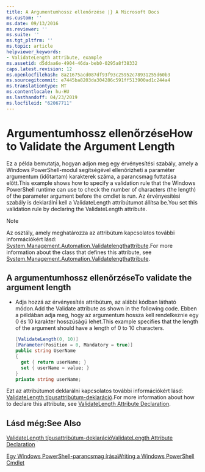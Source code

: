 ```yaml
---
title: A Argumentumhossz ellenőrzése |} A Microsoft Docs
ms.custom: ''
ms.date: 09/13/2016
ms.reviewer: ''
ms.suite: ''
ms.tgt_pltfrm: ''
ms.topic: article
helpviewer_keywords:
- ValidateLength attribute, example
ms.assetid: d5ddaa6e-4904-46da-beb0-0295a8f38332
caps.latest.revision: 12
ms.openlocfilehash: 8a21675acd087df93f93c25952c78931255d60b3
ms.sourcegitcommit: e7445ba8203da304286c591ff513900ad1c244a4
ms.translationtype: MT
ms.contentlocale: hu-HU
ms.lasthandoff: 04/23/2019
ms.locfileid: "62067711"
---
```

# <a name="how-to-validate-the-argument-length"></a><span data-ttu-id="fad3f-102">Argumentumhossz ellenőrzése</span><span class="sxs-lookup"><span data-stu-id="fad3f-102">How to Validate the Argument Length</span></span>

<span data-ttu-id="fad3f-103">Ez a példa bemutatja, hogyan adjon meg egy érvényesítési szabály, amely a Windows PowerShell-modul segítségével ellenőrizheti a paraméter argumentum (időtartam) karakterek száma, a parancsmag futtatása előtt.</span><span class="sxs-lookup"><span data-stu-id="fad3f-103">This example shows how to specify a validation rule that the Windows PowerShell runtime can use to check the number of characters (the length) of the parameter argument before the cmdlet is run.</span></span> <span data-ttu-id="fad3f-104">Az érvényesítési szabály is deklarálni kell a ValidateLength attribútumot állítsa be.</span><span class="sxs-lookup"><span data-stu-id="fad3f-104">You set this validation rule by declaring the ValidateLength attribute.</span></span>

> [!NOTE]
> <span data-ttu-id="fad3f-105">Az osztály, amely meghatározza az attribútum kapcsolatos további információkért lásd: [System.Management.Automation.Validatelengthattribute](/dotnet/api/System.Management.Automation.ValidateLengthAttribute).</span><span class="sxs-lookup"><span data-stu-id="fad3f-105">For more information about the class that defines this attribute, see [System.Management.Automation.Validatelengthattribute](/dotnet/api/System.Management.Automation.ValidateLengthAttribute).</span></span>

## <a name="to-validate-the-argument-length"></a><span data-ttu-id="fad3f-106">A argumentumhossz ellenőrzése</span><span class="sxs-lookup"><span data-stu-id="fad3f-106">To validate the argument length</span></span>

- <span data-ttu-id="fad3f-107">Adja hozzá az érvényesítés attribútum, az alábbi kódban látható módon.</span><span class="sxs-lookup"><span data-stu-id="fad3f-107">Add the Validate attribute as shown in the following code.</span></span> <span data-ttu-id="fad3f-108">Ebben a példában adja meg, hogy az argumentum hossza kell rendelkeznie egy 0 és 10 karakter hosszúságú lehet.</span><span class="sxs-lookup"><span data-stu-id="fad3f-108">This example specifies that the length of the argument should have a length of 0 to 10 characters.</span></span>

    ```csharp
    [ValidateLength(0, 10)]
    [Parameter(Position = 0, Mandatory = true)]
    public string UserName
    {
      get { return userName; }
      set { userName = value; }
    }
    private string userName;
    ```

<span data-ttu-id="fad3f-109">Ezt az attribútumot deklarálni kapcsolatos további információkért lásd: [ValidateLength típusattribútum-deklaráció](./validatelength-attribute-declaration.md).</span><span class="sxs-lookup"><span data-stu-id="fad3f-109">For more information about how to declare this attribute, see [ValidateLength Attribute Declaration](./validatelength-attribute-declaration.md).</span></span>

## <a name="see-also"></a><span data-ttu-id="fad3f-110">Lásd még:</span><span class="sxs-lookup"><span data-stu-id="fad3f-110">See Also</span></span>

[<span data-ttu-id="fad3f-111">ValidateLength típusattribútum-deklaráció</span><span class="sxs-lookup"><span data-stu-id="fad3f-111">ValidateLength Attribute Declaration</span></span>](./validatelength-attribute-declaration.md)

[<span data-ttu-id="fad3f-112">Egy Windows PowerShell-parancsmag írása</span><span class="sxs-lookup"><span data-stu-id="fad3f-112">Writing a Windows PowerShell Cmdlet</span></span>](./writing-a-windows-powershell-cmdlet.md)
